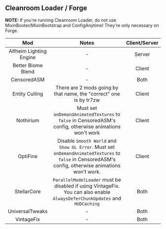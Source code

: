 ## Cleanroom Loader / Forge

**NOTE:** If you're running Cleanroom Loader, do not use MixinBooter/MixinBootstrap and ConfigAnytime! They're only necessary on Forge.

| Mod | Notes | Client/Server |
|:---:|:---:|:---:|
| Alfheim Lighting Engine | - | Server |
| Better Biome Blend | - | Client |
| CensoredASM | - | Both |
| Entity Culling | There are 2 mods going by that name, the "correct" one is by tr7zw | Client |
| Nothirium | Must set `onDemandAnimatedTextures` to `false` in CensoredASM's config, otherwise animations won't work | Client |
| OptiFine | Disable `Smooth World` and `Show GL Error`. Must set `onDemandAnimatedTextures` to `false` in CensoredASM's config, otherwise animations won't work.  | Client |
| StellarCore | `ParallelModelLoader` must be disabled if using VintageFix. You can also enable `AlwaysDeferChunkUpdates` and `HUDCaching` | Both |
| UniversalTweaks | - | Both |
| VintageFix | - | Both |

